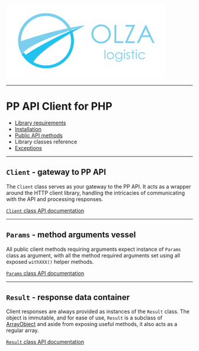 ![Olza Logistic Logo](olza-logo-small.png)

---

# PP API Client for PHP

* [Library requirements](requirements.md)
* [Installation](installation.md)
* [Public API methods](api.md)
* Library classes reference
* [Exceptions](exceptions.md)

---

## `Client` - gateway to PP API

The `Client` class serves as your gateway to the PP API. It acts as a wrapper around the HTTP client
library, handling the intricacies of communicating with the API and processing responses.

[`Client` class API documentation](client.md)

---

## `Params` - method arguments vessel

All public client methods requiring arguments expect instance of `Params` class as argument, with
all the method required arguments set using all exposed `withXXX()` helper methods.

[`Params` class API documentation](params.md)

---

## `Result` - response data container

Client responses are always provided as instances of the `Result` class. The object is immutable,
and for ease of use, `Result` is a subclass
of [ArrayObject](https://www.php.net/manual/en/class.arrayobject.php) and aside from exposing useful
methods, it also acts as a regular array.

[`Result` class API documentation](response.md)
